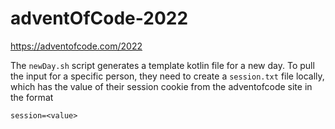 # adventOfCode-2022

https://adventofcode.com/2022

The `newDay.sh` script generates a template kotlin file for a new day. To pull the input for a specific person, they need to create a `session.txt` file locally,
which has the value of their session cookie from the adventofcode site in the format 

```
session=<value>
```
